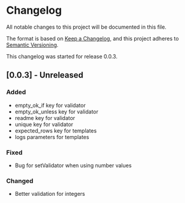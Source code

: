 # Changelog

All notable changes to this project will be documented in this file.

The format is based on [Keep a Changelog](https://keepachangelog.com/en/1.0.0/),
and this project adheres to [Semantic Versioning](https://semver.org/spec/v2.0.0.html).

This changelog was started for release 0.0.3.

## [0.0.3] - Unreleased

### Added

- empty_ok_if key for validator
- empty_ok_unless key for validator
- readme key for validator
- unique key for validator
- expected_rows key for templates
- logs parameters for templates

### Fixed

- Bug for setValidator when using number values

### Changed

- Better validation for integers
